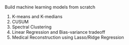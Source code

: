 Build machine learning models from scratch

1. K-means and K-medians
2. CUSUM 
3. Spectral Clustering
4. Linear Regression and Bias-variance tradeoff
5. Medical Reconstruction using Lasso/Ridge Regression
